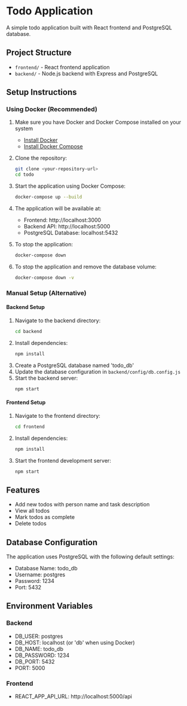 # Todo Application

A simple todo application built with React frontend and PostgreSQL database.

## Project Structure
- `frontend/` - React frontend application
- `backend/` - Node.js backend with Express and PostgreSQL

## Setup Instructions

### Using Docker (Recommended)

1. Make sure you have Docker and Docker Compose installed on your system
   - [Install Docker](https://docs.docker.com/get-docker/)
   - [Install Docker Compose](https://docs.docker.com/compose/install/)

2. Clone the repository:
   ```bash
   git clone <your-repository-url>
   cd todo
   ```

3. Start the application using Docker Compose:
   ```bash
   docker-compose up --build
   ```

4. The application will be available at:
   - Frontend: http://localhost:3000
   - Backend API: http://localhost:5000
   - PostgreSQL Database: localhost:5432

5. To stop the application:
   ```bash
   docker-compose down
   ```

6. To stop the application and remove the database volume:
   ```bash
   docker-compose down -v
   ```

### Manual Setup (Alternative)

#### Backend Setup
1. Navigate to the backend directory:
   ```bash
   cd backend
   ```
2. Install dependencies:
   ```bash
   npm install
   ```
3. Create a PostgreSQL database named 'todo_db'
4. Update the database configuration in `backend/config/db.config.js`
5. Start the backend server:
   ```bash
   npm start
   ```

#### Frontend Setup
1. Navigate to the frontend directory:
   ```bash
   cd frontend
   ```
2. Install dependencies:
   ```bash
   npm install
   ```
3. Start the frontend development server:
   ```bash
   npm start
   ```

## Features
- Add new todos with person name and task description
- View all todos
- Mark todos as complete
- Delete todos

## Database Configuration
The application uses PostgreSQL with the following default settings:
- Database Name: todo_db
- Username: postgres
- Password: 1234
- Port: 5432

## Environment Variables
### Backend
- DB_USER: postgres
- DB_HOST: localhost (or 'db' when using Docker)
- DB_NAME: todo_db
- DB_PASSWORD: 1234
- DB_PORT: 5432
- PORT: 5000

### Frontend
- REACT_APP_API_URL: http://localhost:5000/api 